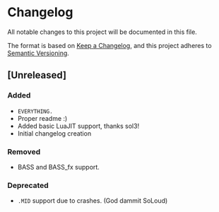 # Changelog
All notable changes to this project will be documented in this file.

The format is based on [Keep a Changelog](https://keepachangelog.com/en/1.1.0/),
and this project adheres to [Semantic Versioning](https://semver.org/spec/v2.0.0.html).

## [Unreleased]
### Added
- `EVERYTHING.`
- Proper readme :)
- Added basic LuaJIT support, thanks sol3!
- Initial changelog creation

### Removed
- BASS and BASS_fx support.

### Deprecated
- `.MID` support due to crashes. (God dammit SoLoud)